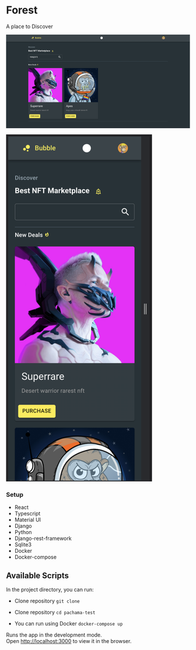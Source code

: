 # Forest

A place to Discover

<div>
<img alt="forest view" src="https://github.com/konichar/bubble/blob/master/webscreen.png?raw=true"></img>

<img alt="forest view" width="400px" src="https://github.com/konichar/bubble/blob/master/nft.png?raw=true"></img>
<div>


### Setup

* React 
* Typescript
* Material UI
* Django
* Python
* Django-rest-framework
* Sqlite3
* Docker
* Docker-compose


## Available Scripts


In the project directory, you can run:

* Clone repository `git clone `
* Clone repository `cd pachama-test`


* You can run using Docker `docker-compose up`


Runs the app in the development mode.\
Open [http://localhost:3000](http://localhost:3000) to view it in the browser.


